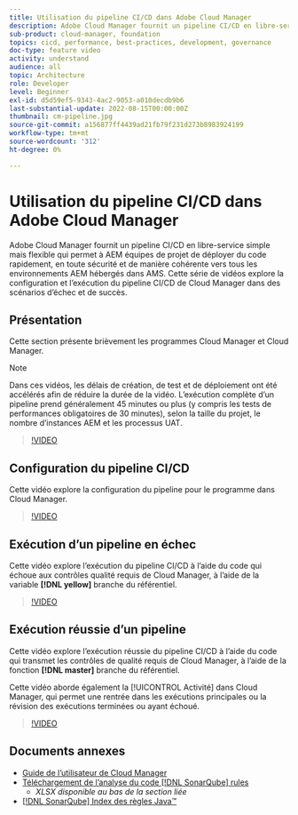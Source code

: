 ```yaml
---
title: Utilisation du pipeline CI/CD dans Adobe Cloud Manager
description: Adobe Cloud Manager fournit un pipeline CI/CD en libre-service simple mais flexible qui permet à AEM équipes de projet de déployer du code rapidement, en toute sécurité et de manière cohérente vers tous les environnements AEM hébergés dans AMS. Cette série de vidéos explore la configuration et l’exécution du pipeline CI/CD de Cloud Manager dans des scénarios d’échec et de succès.
sub-product: cloud-manager, foundation
topics: cicd, performance, best-practices, development, governance
doc-type: feature video
activity: understand
audience: all
topic: Architecture
role: Developer
level: Beginner
exl-id: d5d59ef5-9343-4ac2-9053-a010decdb9b6
last-substantial-update: 2022-08-15T00:00:00Z
thumbnail: cm-pipeline.jpg
source-git-commit: a156877ff4439ad21fb79f231d273b8983924199
workflow-type: tm+mt
source-wordcount: '312'
ht-degree: 0%

---
```


# Utilisation du pipeline CI/CD dans Adobe Cloud Manager

Adobe Cloud Manager fournit un pipeline CI/CD en libre-service simple mais flexible qui permet à AEM équipes de projet de déployer du code rapidement, en toute sécurité et de manière cohérente vers tous les environnements AEM hébergés dans AMS. Cette série de vidéos explore la configuration et l’exécution du pipeline CI/CD de Cloud Manager dans des scénarios d’échec et de succès.

## Présentation

Cette section présente brièvement les programmes Cloud Manager et Cloud Manager.

>[!NOTE]
>
>Dans ces vidéos, les délais de création, de test et de déploiement ont été accélérés afin de réduire la durée de la vidéo. L’exécution complète d’un pipeline prend généralement 45 minutes ou plus (y compris les tests de performances obligatoires de 30 minutes), selon la taille du projet, le nombre d’instances AEM et les processus UAT.

>[!VIDEO](https://video.tv.adobe.com/v/23082/?quality=12&learn=on)

## Configuration du pipeline CI/CD

Cette vidéo explore la configuration du pipeline pour le programme dans Cloud Manager.

>[!VIDEO](https://video.tv.adobe.com/v/23083/?quality=12&learn=on)

## Exécution d’un pipeline en échec

Cette vidéo explore l’exécution du pipeline CI/CD à l’aide du code qui échoue aux contrôles qualité requis de Cloud Manager, à l’aide de la variable **[!DNL yellow]** branche du référentiel.

>[!VIDEO](https://video.tv.adobe.com/v/23084/?quality=12&learn=on)

## Exécution réussie d’un pipeline

Cette vidéo explore l’exécution réussie du pipeline CI/CD à l’aide du code qui transmet les contrôles de qualité requis de Cloud Manager, à l’aide de la fonction **[!DNL master]** branche du référentiel.

Cette vidéo aborde également la [!UICONTROL Activité] dans Cloud Manager, qui permet une rentrée dans les exécutions principales ou la révision des exécutions terminées ou ayant échoué.

>[!VIDEO](https://video.tv.adobe.com/v/23085/?quality=12&learn=on)

## Documents annexes

* [Guide de l’utilisateur de Cloud Manager](https://experienceleague.adobe.com/docs/experience-manager-cloud-manager/content/introduction.html)
* [Téléchargement de l’analyse du code [!DNL SonarQube] rules](https://experienceleague.adobe.com/docs/experience-manager-cloud-manager/content/using/code-quality-testing.html)
   * *XLSX disponible au bas de la section liée*
* [[!DNL SonarQube] Index des règles Java™](https://rules.sonarsource.com/java/)
